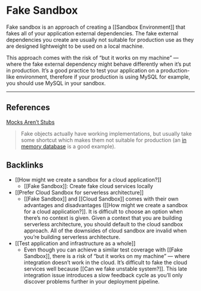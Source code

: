 # Fake Sandbox
Fake sandbox is an approach of creating a [[Sandbox Environment]] that fakes all of your application external dependencies. The fake external dependencies you create are usually not suitable for production use as they are designed lightweight to be used on a local machine.

This approach comes with the risk of “but it works on my machine” — where the fake external dependency might behave differently when it’s put in production. It’s a good practice to test your application on a production-like environment, therefore if your production is using MySQL for example, you should use MySQL in your sandbox.

---
## References
[Mocks Aren’t Stubs](https://martinfowler.com/articles/mocksArentStubs.html)
> Fake objects actually have working implementations, but usually take some shortcut which makes them not suitable for production (an  [in memory database](https://martinfowler.com/bliki/InMemoryTestDatabase.html)  is a good example).

## Backlinks
* [[How might we create a sandbox for a cloud application?]]
	* [[Fake Sandbox]]: Create fake cloud services locally
* [[Prefer Cloud Sandbox for serverless architecture]]
	* [[Fake Sandbox]] and [[Cloud Sandbox]] comes with their own advantages and disadvantages ([[How might we create a sandbox for a cloud application?]]. It is difficult to choose an option when there’s no context is given. Given a context that you are building serverless architecture, you should default to the cloud sandbox approach. All of the downsides of cloud sandbox are invalid when you’re building serverless architecture.
* [[Test application and infrastructure as a whole]]
	* Even though you can achieve a similar test coverage with [[Fake Sandbox]], there is a risk of “but it works on my machine” — where integration doesn’t work in the cloud. It’s difficult to fake the cloud services well because [[Can we fake unstable system?]]. This late integration issue introduces a slow feedback cycle as you’ll only discover problems further in your deployment pipeline.

<!-- #evergreen #test -->

<!-- {BearID:CD1514C4-4645-4415-A07B-1F0A08D2645F-1543-0000965594DD9AFF} -->
